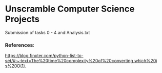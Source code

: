 # Unscramble Computer Science Projects

Submission of tasks 0 - 4 and Analysis.txt

### References:
https://blog.finxter.com/python-list-to-set/#:~:text=The%20time%20complexity%20of%20converting,which%20is%20O(1).